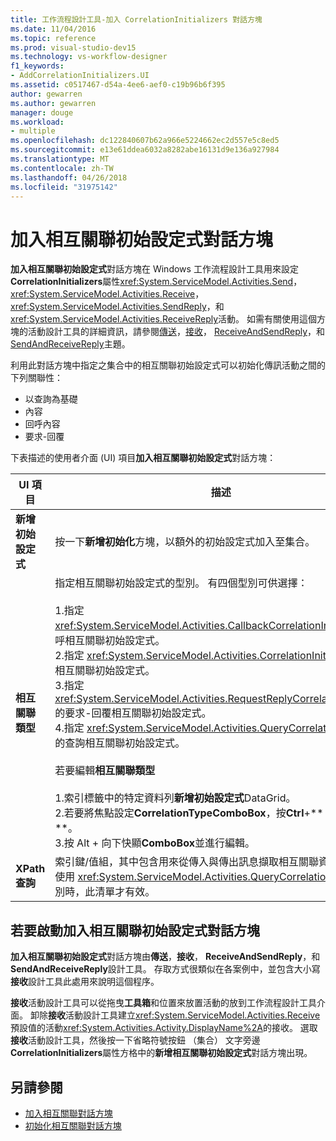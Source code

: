 ```yaml
---
title: 工作流程設計工具-加入 CorrelationInitializers 對話方塊
ms.date: 11/04/2016
ms.topic: reference
ms.prod: visual-studio-dev15
ms.technology: vs-workflow-designer
f1_keywords:
- AddCorrelationInitializers.UI
ms.assetid: c0517467-d54a-4ee6-aef0-c19b96b6f395
author: gewarren
ms.author: gewarren
manager: douge
ms.workload:
- multiple
ms.openlocfilehash: dc122840607b62a966e5224662ec2d557e5c8ed5
ms.sourcegitcommit: e13e61ddea6032a8282abe16131d9e136a927984
ms.translationtype: MT
ms.contentlocale: zh-TW
ms.lasthandoff: 04/26/2018
ms.locfileid: "31975142"
---
```

# <a name="add-correlationinitializers-dialog-box"></a>加入相互關聯初始設定式對話方塊

**加入相互關聯初始設定式**對話方塊在 Windows 工作流程設計工具用來設定**CorrelationInitializers**屬性<xref:System.ServiceModel.Activities.Send>， <xref:System.ServiceModel.Activities.Receive>， <xref:System.ServiceModel.Activities.SendReply>，和<xref:System.ServiceModel.Activities.ReceiveReply>活動。 如需有關使用這個方塊的活動設計工具的詳細資訊，請參閱[傳送](../workflow-designer/send-activity-designer.md)，[接收](../workflow-designer/receive-activity-designer.md)， [ReceiveAndSendReply](../workflow-designer/receiveandsendreply-template-designer.md)，和[SendAndReceiveReply](../workflow-designer/sendandreceivereply-template-designer.md)主題。

利用此對話方塊中指定之集合中的相互關聯初始設定式可以初始化傳訊活動之間的下列關聯性：

- 以查詢為基礎
- 內容
- 回呼內容
- 要求-回覆

下表描述的使用者介面 (UI) 項目**加入相互關聯初始設定式**對話方塊：

|UI 項目|描述|
|----------------|-----------------|
|**新增初始設定式**|按一下**新增初始化**方塊，以額外的初始設定式加入至集合。|
|**相互關聯類型**|指定相互關聯初始設定式的型別。 有四個型別可供選擇：<br /><br /> 1.指定 <xref:System.ServiceModel.Activities.CallbackCorrelationInitializer> 的回呼相互關聯初始設定式。<br />2.指定 <xref:System.ServiceModel.Activities.CorrelationInitializer> 的內容相互關聯初始設定式。<br />3.指定 <xref:System.ServiceModel.Activities.RequestReplyCorrelationInitializer> 的要求-回覆相互關聯初始設定式。<br />4.指定 <xref:System.ServiceModel.Activities.QueryCorrelationInitializer> 的查詢相互關聯初始設定式。<br /><br /> 若要編輯**相互關聯類型**<br /><br /> 1.索引標籤中的特定資料列**新增初始設定式**DataGrid。<br />2.若要將焦點設定**CorrelationTypeComboBox**，按**Ctrl**+** 索引標籤**。<br />3.按 Alt + 向下快顯**ComboBox**並進行編輯。|
|**XPath 查詢**|索引鍵/值組，其中包含用來從傳入與傳出訊息擷取相互關聯資料的查詢。 使用 <xref:System.ServiceModel.Activities.QueryCorrelationInitializer> 型別時，此清單才有效。|

## <a name="to-launch-the-add-correlation-initializers-dialog-box"></a>若要啟動加入相互關聯初始設定式對話方塊

 **加入相互關聯初始設定式**對話方塊由**傳送**，**接收**， **ReceiveAndSendReply**，和**SendAndReceiveReply**設計工具。 存取方式很類似在各案例中，並包含大小寫**接收**設計工具此處用來說明這個程序。

 **接收**活動設計工具可以從拖曳**工具箱**和位置來放置活動的放到工作流程設計工具介面。 卸除**接收**活動設計工具建立<xref:System.ServiceModel.Activities.Receive>預設值的活動<xref:System.Activities.Activity.DisplayName%2A>的接收。 選取**接收**活動設計工具，然後按一下省略符號按鈕 （集合） 文字旁邊**CorrelationInitializers**屬性方格中的**新增相互關聯初始設定式**對話方塊出現。

## <a name="see-also"></a>另請參閱

- [加入相互關聯對話方塊](http://msdn.microsoft.com/en-us/9e41a149-e8ab-41b1-8886-ea06a63041b6)
- [初始化相互關聯對話方塊](../workflow-designer/initialize-correlation-dialog-box.md)
